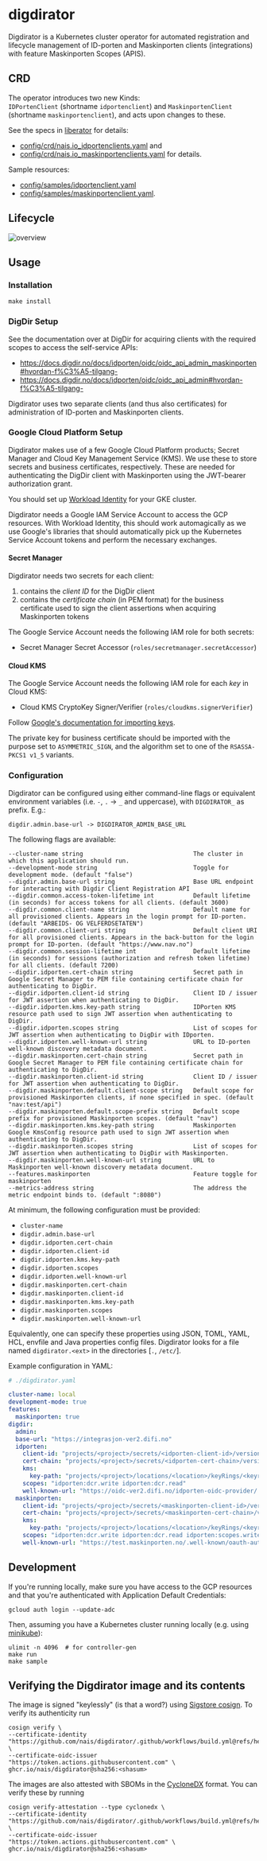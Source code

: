 # digdirator

Digdirator is a Kubernetes cluster operator for automated registration and lifecycle management of ID-porten and
Maskinporten clients (integrations) with feature Maskinporten Scopes (APIS).

## CRD

The operator introduces two new Kinds:  
`IDPortenClient` (shortname `idportenclient`) and `MaskinportenClient` (shortname `maskinportenclient`), and acts upon
changes to these.

See the specs in [liberator](https://github.com/nais/liberator) for details:

- [config/crd/nais.io_idportenclients.yaml](https://github.com/nais/liberator/blob/main/config/crd/bases/nais.io_idportenclients.yaml)
  and
- [config/crd/nais.io_maskinportenclients.yaml](https://github.com/nais/liberator/blob/main/config/crd/bases/nais.io_maskinportenclients.yaml)
  for details.

Sample resources:

- [config/samples/idportenclient.yaml](config/samples/idportenclient.yaml)
- [config/samples/maskinportenclient.yaml](config/samples/maskinportenclient.yaml).

## Lifecycle

![overview][overview]

[overview]: ./docs/sequence.png "Sequence diagram"

## Usage

### Installation

```shell script
make install
```

### DigDir Setup

See the documentation over at DigDir for acquiring clients with the required scopes to access the self-service APIs:

- <https://docs.digdir.no/docs/idporten/oidc/oidc_api_admin_maskinporten#hvordan-f%C3%A5-tilgang->
- <https://docs.digdir.no/docs/idporten/oidc/oidc_api_admin#hvordan-f%C3%A5-tilgang->

Digdirator uses two separate clients (and thus also certificates) for administration of ID-porten and Maskinporten clients.

### Google Cloud Platform Setup

Digdirator makes use of a few Google Cloud Platform products; Secret Manager and Cloud Key Management Service (KMS).
We use these to store secrets and business certificates, respectively.
These are needed for authenticating the DigDir client with Maskinporten using the JWT-bearer authorization grant.

You should set up [Workload Identity](https://cloud.google.com/kubernetes-engine/docs/how-to/workload-identity) for your GKE cluster.

Digdirator needs a Google IAM Service Account to access the GCP resources.
With Workload Identity, this should work automagically as we use Google's libraries that should automatically pick up the Kubernetes Service Account tokens and perform the necessary exchanges.

#### Secret Manager

Digdirator needs two secrets for each client:

1. contains the _client ID_ for the DigDir client
2. contains the _certificate chain_ (in PEM format) for the business certificate used to sign the client assertions when acquiring Maskinporten tokens

The Google Service Account needs the following IAM role for both secrets:

- Secret Manager Secret Accessor (`roles/secretmanager.secretAccessor`)

#### Cloud KMS

The Google Service Account needs the following IAM role for each _key_ in Cloud KMS:

- Cloud KMS CryptoKey Signer/Verifier (`roles/cloudkms.signerVerifier`)

Follow [Google's documentation for importing keys](https://cloud.google.com/kms/docs/importing-a-key).

The private key for business certificate should be imported with the purpose set to `ASYMMETRIC_SIGN`, and the algorithm set to one of the `RSASSA-PKCS1 v1_5` variants.

### Configuration

Digdirator can be configured using either command-line flags or equivalent environment variables (i.e. `-`, `.` -> `_`
and uppercase), with `DIGDIRATOR_` as prefix. E.g.:

```text
digdir.admin.base-url -> DIGDIRATOR_ADMIN_BASE_URL
```

The following flags are available:

```shell
--cluster-name string                               The cluster in which this application should run.
--development-mode string                           Toggle for development mode. (default "false")
--digdir.admin.base-url string                      Base URL endpoint for interacting with Digdir Client Registration API
--digdir.common.access-token-lifetime int           Default lifetime (in seconds) for access tokens for all clients. (default 3600)
--digdir.common.client-name string                  Default name for all provisioned clients. Appears in the login prompt for ID-porten. (default "ARBEIDS- OG VELFERDSETATEN")
--digdir.common.client-uri string                   Default client URI for all provisioned clients. Appears in the back-button for the login prompt for ID-porten. (default "https://www.nav.no")
--digdir.common.session-lifetime int                Default lifetime (in seconds) for sessions (authorization and refresh token lifetime) for all clients. (default 7200)
--digdir.idporten.cert-chain string                 Secret path in Google Secret Manager to PEM file containing certificate chain for authenticating to DigDir.
--digdir.idporten.client-id string                  Client ID / issuer for JWT assertion when authenticating to DigDir.
--digdir.idporten.kms.key-path string               IDPorten KMS resource path used to sign JWT assertion when authenticating to DigDir.
--digdir.idporten.scopes string                     List of scopes for JWT assertion when authenticating to DigDir with IDporten.
--digdir.idporten.well-known-url string             URL to ID-porten well-known discovery metadata document.
--digdir.maskinporten.cert-chain string             Secret path in Google Secret Manager to PEM file containing certificate chain for authenticating to DigDir.
--digdir.maskinporten.client-id string              Client ID / issuer for JWT assertion when authenticating to DigDir.
--digdir.maskinporten.default.client-scope string   Default scope for provisioned Maskinporten clients, if none specified in spec. (default "nav:test/api")
--digdir.maskinporten.default.scope-prefix string   Default scope prefix for provisioned Maskinporten scopes. (default "nav")
--digdir.maskinporten.kms.key-path string           Maskinporten Google KmsConfig resource path used to sign JWT assertion when authenticating to DigDir.
--digdir.maskinporten.scopes string                 List of scopes for JWT assertion when authenticating to DigDir with Maskinporten.
--digdir.maskinporten.well-known-url string         URL to Maskinporten well-known discovery metadata document.
--features.maskinporten                             Feature toggle for maskinporten
--metrics-address string                            The address the metric endpoint binds to. (default ":8080")
```

At minimum, the following configuration must be provided:

- `cluster-name`
- `digdir.admin.base-url`
- `digdir.idporten.cert-chain`
- `digdir.idporten.client-id`
- `digdir.idporten.kms.key-path`
- `digdir.idporten.scopes`
- `digdir.idporten.well-known-url`
- `digdir.maskinporten.cert-chain`
- `digdir.maskinporten.client-id`
- `digdir.maskinporten.kms.key-path`
- `digdir.maskinporten.scopes`
- `digdir.maskinporten.well-known-url`

Equivalently, one can specify these properties using JSON, TOML, YAML, HCL, envfile and Java properties config files.
Digdirator looks for a file named `digdirator.<ext>` in the directories [`.`, `/etc/`].

Example configuration in YAML:

```yaml
# ./digdirator.yaml

cluster-name: local
development-mode: true
features:
  maskinporten: true
digdir:
  admin:
  base-url: "https://integrasjon-ver2.difi.no"
  idporten:
    client-id: "projects/<project>/secrets/<idporten-client-id>/versions/<version>"
    cert-chain: "projects/<project>/secrets/<idporten-cert-chain>/versions/<version>"
    kms:
      key-path: "projects/<project>/locations/<location>/keyRings/<keyring>/cryptoKeys/<key>/cryptoKeyVersions/<version>"
    scopes: "idporten:dcr.write idporten:dcr.read"
    well-known-url: "https://oidc-ver2.difi.no/idporten-oidc-provider/.well-known/openid-configuration"
  maskinporten:
    client-id: "projects/<project>/secrets/<maskinporten-client-id>/versions/<version>"
    cert-chain: "projects/<project>/secrets/<maskinporten-cert-chain>/versions/<version>"
    kms:
      key-path: "projects/<project>/locations/<location>/keyRings/<keyring>/cryptoKeys/<key>/cryptoKeyVersions/<version>"
    scopes: "idporten:dcr.write idporten:dcr.read idporten:scopes.write"
    well-known-url: "https://test.maskinporten.no/.well-known/oauth-authorization-server"
```

## Development

If you're running locally, make sure you have access to the GCP resources and that you're authenticated with Application Default Credentials:

```shell script
gcloud auth login --update-adc
```

Then, assuming you have a Kubernetes cluster running locally (e.g.
using [minikube](https://github.com/kubernetes/minikube)):

```shell script
ulimit -n 4096  # for controller-gen
make run
make sample
```

## Verifying the Digdirator image and its contents

The image is signed "keylessly" (is that a word?) using [Sigstore cosign](https://github.com/sigstore/cosign).
To verify its authenticity run
```
cosign verify \
--certificate-identity "https://github.com/nais/digdirator/.github/workflows/build.yml@refs/heads/master" \
--certificate-oidc-issuer "https://token.actions.githubusercontent.com" \
ghcr.io/nais/digdirator@sha256:<shasum>
```

The images are also attested with SBOMs in the [CycloneDX](https://cyclonedx.org/) format.
You can verify these by running
```
cosign verify-attestation --type cyclonedx \
--certificate-identity "https://github.com/nais/digdirator/.github/workflows/build.yml@refs/heads/master" \
--certificate-oidc-issuer "https://token.actions.githubusercontent.com" \
ghcr.io/nais/digdirator@sha256:<shasum>
```